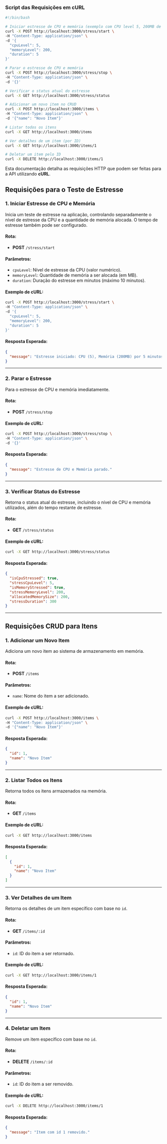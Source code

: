 ### Script das Requisições em **cURL**

```bash
#!/bin/bash

# Iniciar estresse de CPU e memória (exemplo com CPU level 5, 200MB de memória, por 5 minutos)
curl -X POST http://localhost:3000/stress/start \
-H "Content-Type: application/json" \
-d '{
  "cpuLevel": 5,
  "memoryLevel": 200,
  "duration": 5
}'

# Parar o estresse de CPU e memória
curl -X POST http://localhost:3000/stress/stop \
-H "Content-Type: application/json" \
-d '{}'

# Verificar o status atual do estresse
curl -X GET http://localhost:3000/stress/status

# Adicionar um novo item no CRUD
curl -X POST http://localhost:3000/items \
-H "Content-Type: application/json" \
-d '{"name": "Novo Item"}'

# Listar todos os itens
curl -X GET http://localhost:3000/items

# Ver detalhes de um item (por ID)
curl -X GET http://localhost:3000/items/1

# Deletar um item pelo ID
curl -X DELETE http://localhost:3000/items/1
```

Esta documentação detalha as requisições HTTP que podem ser feitas para a API utilizando **cURL**.

## Requisições para o Teste de Estresse

### 1. Iniciar Estresse de CPU e Memória

Inicia um teste de estresse na aplicação, controlando separadamente o nível de estresse da CPU e a quantidade de memória alocada. O tempo de estresse também pode ser configurado.

#### Rota:
- **POST** `/stress/start`

#### Parâmetros:
- `cpuLevel`: Nível de estresse da CPU (valor numérico).
- `memoryLevel`: Quantidade de memória a ser alocada (em MB).
- `duration`: Duração do estresse em minutos (máximo 10 minutos).

#### Exemplo de cURL:
```bash
curl -X POST http://localhost:3000/stress/start \
-H "Content-Type: application/json" \
-d '{
  "cpuLevel": 5,
  "memoryLevel": 200,
  "duration": 5
}'
```

#### Resposta Esperada:
```json
{
  "message": "Estresse iniciado: CPU (5), Memória (200MB) por 5 minutos."
}
```

---

### 2. Parar o Estresse

Para o estresse de CPU e memória imediatamente.

#### Rota:
- **POST** `/stress/stop`

#### Exemplo de cURL:
```bash
curl -X POST http://localhost:3000/stress/stop \
-H "Content-Type: application/json" \
-d '{}'
```

#### Resposta Esperada:
```json
{
  "message": "Estresse de CPU e Memória parado."
}
```

---

### 3. Verificar Status do Estresse

Retorna o status atual do estresse, incluindo o nível de CPU e memória utilizados, além do tempo restante de estresse.

#### Rota:
- **GET** `/stress/status`

#### Exemplo de cURL:
```bash
curl -X GET http://localhost:3000/stress/status
```

#### Resposta Esperada:
```json
{
  "isCpuStressed": true,
  "stressCpuLevel": 5,
  "isMemoryStressed": true,
  "stressMemoryLevel": 200,
  "allocatedMemorySize": 200,
  "stressDuration": 300
}
```

---

## Requisições CRUD para Itens

### 1. Adicionar um Novo Item

Adiciona um novo item ao sistema de armazenamento em memória.

#### Rota:
- **POST** `/items`

#### Parâmetros:
- `name`: Nome do item a ser adicionado.

#### Exemplo de cURL:
```bash
curl -X POST http://localhost:3000/items \
-H "Content-Type: application/json" \
-d '{"name": "Novo Item"}'
```

#### Resposta Esperada:
```json
{
  "id": 1,
  "name": "Novo Item"
}
```

---

### 2. Listar Todos os Itens

Retorna todos os itens armazenados na memória.

#### Rota:
- **GET** `/items`

#### Exemplo de cURL:
```bash
curl -X GET http://localhost:3000/items
```

#### Resposta Esperada:
```json
[
  {
    "id": 1,
    "name": "Novo Item"
  }
]
```

---

### 3. Ver Detalhes de um Item

Retorna os detalhes de um item específico com base no `id`.

#### Rota:
- **GET** `/items/:id`

#### Parâmetros:
- `id`: ID do item a ser retornado.

#### Exemplo de cURL:
```bash
curl -X GET http://localhost:3000/items/1
```

#### Resposta Esperada:
```json
{
  "id": 1,
  "name": "Novo Item"
}
```

---

### 4. Deletar um Item

Remove um item específico com base no `id`.

#### Rota:
- **DELETE** `/items/:id`

#### Parâmetros:
- `id`: ID do item a ser removido.

#### Exemplo de cURL:
```bash
curl -X DELETE http://localhost:3000/items/1
```

#### Resposta Esperada:
```json
{
  "message": "Item com id 1 removido."
}
